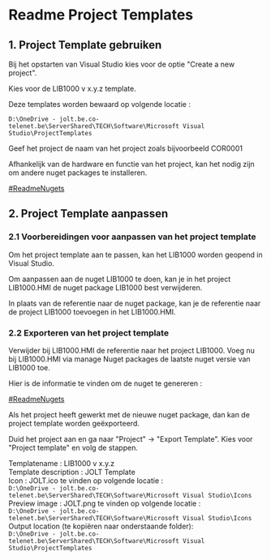 # Readme Project Templates


## 1. Project Template gebruiken

Bij het opstarten van Visual Studio kies voor de optie "Create a new project". 

Kies voor de LIB1000 v x.y.z template.

Deze templates worden bewaard op volgende locatie :

```D:\OneDrive - jolt.be.co-telenet.be\ServerShared\TECH\Software\Microsoft Visual Studio\ProjectTemplates```

Geef het project de naam van het project zoals bijvoorbeeld COR0001

Afhankelijk van de hardware en functie van het project,
kan het nodig zijn om andere nuget packages te installeren.

[#ReadmeNugets](https://github.com/DieterJolt/LIB1000/blob/master/LIB1000.HMI/Readme/%23ReadmeNugets.md)

## 2. Project Template aanpassen

### 2.1 Voorbereidingen voor aanpassen van het project template

Om het project template aan te passen, kan het LIB1000 worden geopend in Visual Studio.

Om aanpassen aan de nuget LIB1000 te doen, 
kan je in het project LIB1000.HMI de nuget package LIB1000 best verwijderen.

In plaats van de referentie naar de nuget package, 
kan je de referentie naar de project LIB1000 toevoegen in het LIB1000.HMI.

### 2.2 Exporteren van het project template

Verwijder bij LIB1000.HMI de referentie naar het project LIB1000.
Voeg nu bij LIB1000.HMI via manage Nuget packages de laatste nuget versie van LIB1000 toe.

Hier is de informatie te vinden om de nuget te genereren : 

[#ReadmeNugets](https://github.com/DieterJolt/LIB1000/blob/master/LIB1000.HMI/Readme/%23ReadmeNugets.md)

Als het project heeft gewerkt met de nieuwe nuget package, dan kan de project
template worden geëxporteerd.

Duid het project aan en ga naar "Project" -> "Export Template".
Kies voor "Project template" en volg de stappen.

Templatename : LIB1000 v x.y.z  
Template description : JOLT Template  
Icon : JOLT.ico te vinden op volgende locatie :  
```D:\OneDrive - jolt.be.co-telenet.be\ServerShared\TECH\Software\Microsoft Visual Studio\Icons```
Preview image : JOLT.png te vinden op volgende locatie :   
```D:\OneDrive - jolt.be.co-telenet.be\ServerShared\TECH\Software\Microsoft Visual Studio\Icons```
Output location (te kopiëren naar onderstaande folder):   
```D:\OneDrive - jolt.be.co-telenet.be\ServerShared\TECH\Software\Microsoft Visual Studio\ProjectTemplates```
